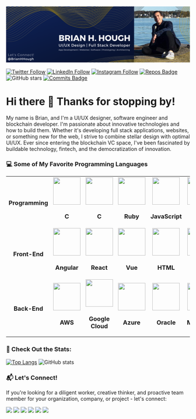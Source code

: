 ![Banner](https://github.com/BrianHHough/BrianHHough/blob/master/images/Banner.png)

[![Twitter Follow](https://img.shields.io/twitter/follow/BrianHHough?color=15307B&label=Twitter&style=for-the-badge)](https://twitter.com/intent/follow?screen_name=BrianHHough)
[![LinkedIn Follow](https://img.shields.io/badge/<SUBJECT>-2.3k-<COLOR>.svg?color=15307B&label=LinkedIn&style=for-the-badge)](https://www.linkedin.com/in/brianhhough/)
[![Instagram Follow](https://img.shields.io/badge/<SUBJECT>-1.8k-<COLOR>.svg?color=15307B&label=Instagram&style=for-the-badge)](https://www.instagram.com/brianhhough/)
[![Repos Badge](https://badges.pufler.dev/repos/brianhhough?color=CBA200&style=for-the-badge)](https://badges.pufler.dev)
![GitHub stars](https://img.shields.io/github/stars/COVID-19-electronic-health-system/Corona-tracker?color=CBA200&style=for-the-badge)
[![Commits Badge](https://badges.pufler.dev/commits/all/brianhhough?color=CBA200&style=for-the-badge)](https://badges.pufler.dev)


# Hi there 👋 Thanks for stopping by!

My name is Brian, and I'm a UI/UX designer, software engineer and blockchain developer. I'm passionate about innovative technologies and how to build them. Whether it's developing full stack applications, websites, or something new for the web, I strive to combine stellar design with optimal UI/UX. Ever since entering the blockchain VC space, I've been fascinated by buildable technology, fintech, and the democratization of innovation.

### 💻 Some of My Favorite Programming Languages

<table>
<tr>
  <td align="center">
    <h3 align="center">Programming</h3>
  </td>
  <td align="center">
    <img src="https://devicons.github.io/devicon/devicon.git/icons/c/c-original.svg" width=75 height=75 align="center">
    <h3 align="center">C</h3>
  </td>
  <td align="center">
    <img src="https://devicons.github.io/devicon/devicon.git/icons/java/java-original-wordmark.svg" width=75 height=75 align="center">
    <h3 align="center">C</h3>
  </td>
  <td align="center">
    <img src="https://devicons.github.io/devicon/devicon.git/icons/ruby/ruby-original-wordmark.svg" width=75 height=75 align="center">
    <h3 align="center">Ruby</h3>
  </td>
  <td align="center">
    <img src="https://devicons.github.io/devicon/devicon.git/icons/javascript/javascript-original.svg" width=75 height=75 align="center">
    <h3 align="center">JavaScript</h3>
  </td>
  <td align="center">
    <img src="https://devicons.github.io/devicon/devicon.git/icons/python/python-original.svg" width=75 height=75 align="center">
    <h3 align="center">Python</h3>
  </td>
  <td align="center">
    <img src="https://devicons.github.io/devicon/devicon.git/icons/swift/swift-original-wordmark.svg" width=75 height=75 align="center">
    <h3 align="center">Swift</h3>
  </td>
</tr>
  
<tr>
  <td align="center">
    <h3 align="center">Front-End</h3>
  </td>
  <td align="center">
    <img src="https://devicons.github.io/devicon/devicon.git/icons/angularjs/angularjs-original.svg" width=75 height=75 align="center">
    <h3 align="center">Angular</h3>
  </td>
  <td align="center">
    <img src="https://devicons.github.io/devicon/devicon.git/icons/react/react-original-wordmark.svg" width=75 height=75 align="center">
    <h3 align="center">React</h3>
  </td>
  <td align="center">
    <img src="https://devicons.github.io/devicon/devicon.git/icons/vuejs/vuejs-original-wordmark.svg" width=75 height=75 align="center">
    <h3 align="center">Vue</h3>
  </td>
  <td align="center">
    <img src="https://devicons.github.io/devicon/devicon.git/icons/html5/html5-original-wordmark.svg" width=75 height=75 align="center">
    <h3 align="center">HTML</h3>
  </td>
  <td align="center">
    <img src="https://devicons.github.io/devicon/devicon.git/icons/css3/css3-original-wordmark.svg" width=75 height=75 align="center">
    <h3 align="center">CSS</h3>
  </td>
  <td align="center">
    <img src="https://devicons.github.io/devicon/devicon.git/icons/sass/sass-original.svg" width=75 height=75 align="center">
    <h3 align="center">Sass</h3>
  </td>
</tr>

<tr>
  <td align="center">
    <h3 align="center">Back-End</h3>
  </td>
  <td align="center">
    <img src="https://devicons.github.io/devicon/devicon.git/icons/amazonwebservices/amazonwebservices-original-wordmark.svg" width=75 height=75 align="center">
    <h3 align="center">AWS</h3>
  </td>
  <td align="center">
    <img src="https://www.vectorlogo.zone/logos/google_cloud/google_cloud-icon.svg" width=75 height=75 align="center">
    <h3 align="center">Google Cloud</h3>
  </td>
  <td align="center">
    <img src="https://www.vectorlogo.zone/logos/microsoft_azure/microsoft_azure-icon.svg" width=75 height=75 align="center">
    <h3 align="center">Azure</h3>
  </td>
  <td align="center">
    <img src="https://devicons.github.io/devicon/devicon.git/icons/oracle/oracle-original.svg" width=75 height=75 align="center">
    <h3 align="center">Oracle</h3>
  </td>
  <td align="center">
    <img src="https://devicons.github.io/devicon/devicon.git/icons/mongodb/mongodb-original-wordmark.svg" width=75 height=75 align="center">
    <h3 align="center">MongoDB</h3>
  </td>
  <td align="center">
    <img src="https://devicons.github.io/devicon/devicon.git/icons/nodejs/nodejs-original-wordmark.svg" width=75 height=75 align="center">
    <h3 align="center">NodeJS</h3>
  </td>
</tr>

</table>

### 🌟 Check Out the Stats:

[![Top Langs](https://github-readme-stats.vercel.app/api/top-langs/?username=brianhhough&layout=compact)](https://github.com/brianhhough/github-readme-stats)
![GitHub stats](https://github-readme-stats.vercel.app/api?username=BrianHHough&show_icons=true&theme=default)


### 📬 Let's Connect!

<p>If you're looking for a diligent worker, creative thinker, and proactive team member for your organization, company, or project - let's connect:</p>

<a href="https://brianhhough.com/contact"><img src="https://img.shields.io/badge/BrianHHough.com-Message%20Me-blue?color=15307B&style=for-the-badge"></a>
<a href="https://twitter.com/brianhhough"><img src="https://img.shields.io/badge/twitter-%231DA1F2.svg?&style=for-the-badge&logo=twitter&logoColor=white"></a> 
<a href="https://instagram.com/brianhhough"><img src="https://img.shields.io/badge/instagram-%23E4405F.svg?&style=for-the-badge&logo=instagram&logoColor=white"></a>
<a href="https://YouTube.com/channel/UCho9RfaL4_6EPQvdjeIbT6A"><img src="https://img.shields.io/badge/-YouTube-red?&style=for-the-badge&logo=youtube&logoColor=white"></a>
<a href="https://medium.com/@brianhhough"><img src="https://img.shields.io/badge/medium-%2312100E.svg?&style=for-the-badge&logo=medium&logoColor=white"></a> 
<a href="https://dev.to/brianhhough"><img src="https://img.shields.io/badge/DEV.TO-%230A0A0A.svg?&style=for-the-badge&logo=dev-dot-to&logoColor=white"></a>

